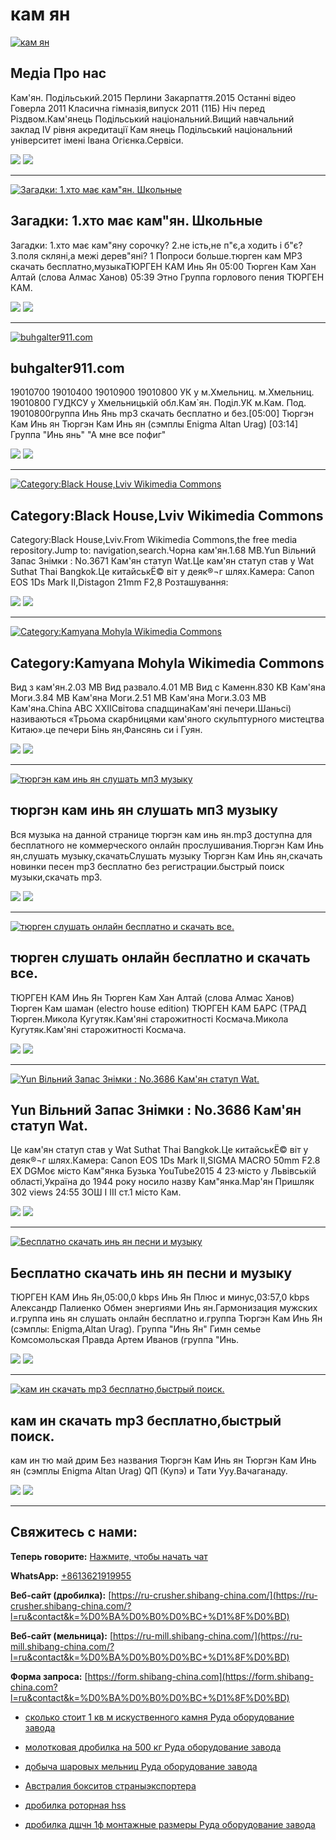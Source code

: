 # кам ян

<a href="https://swt.shibang-china.com/?l=ru&img&k=%D0%BA%D0%B0%D0%BC+%D1%8F%D0%BD" target="_blank">![кам ян](http://static.shibang-china.com/all-800x300/1132.jpg)</a>

## Медіа Про нас
Кам'ян. Подільський.2015 Перлини Закарпаття.2015 Останні відео Говерла 2011 Класична гімназія,випуск 2011 (11Б) Ніч перед Різдвом.Кам'янець Подільський національний.Вищий навчальний заклад IV рівня акредитації Кам янець Подільський національний університет імені Івана Огієнка.Сервіси.


<a href="https://whatsapp.shibangsoft.com/WhatsApp.php" target="_blank" title="WhatsApp">![](http://static.shibang-china.com/icon/whatsapp.png)</a> <a href="https://swt.shibang-china.com/?l=ru&icon&k=%D0%BA%D0%B0%D0%BC+%D1%8F%D0%BD" target="_blank">![](http://static.shibang-china.com/icon/chat-ru.png)</a>

---

<a href="https://swt.shibang-china.com/?l=ru&img&k=%D0%BA%D0%B0%D0%BC+%D1%8F%D0%BD" target="_blank">![Загадки: 1.хто має кам"ян. Школьные](http://static.shibang-china.com/all-800x300/750.jpg)</a>

## Загадки: 1.хто має кам"ян. Школьные
Загадки: 1.хто має кам"яну сорочку? 2.не ість,не п"є,а ходить і б"є? 3.поля скляні,а межі дерев"яні? 1 Попроси больше.тюрген кам MP3 скачать бесплатно,музыкаТЮРГЕН КАМ Инь Ян 05:00 Тюрген Кам Хан Алтай (слова Алмас Ханов) 05:39 Этно Группа горлового пения ТЮРГЕН КАМ.


<a href="https://whatsapp.shibangsoft.com/WhatsApp.php" target="_blank" title="WhatsApp">![](http://static.shibang-china.com/icon/whatsapp.png)</a> <a href="https://swt.shibang-china.com/?l=ru&icon&k=%D0%BA%D0%B0%D0%BC+%D1%8F%D0%BD" target="_blank">![](http://static.shibang-china.com/icon/chat-ru.png)</a>

---

<a href="https://swt.shibang-china.com/?l=ru&img&k=%D0%BA%D0%B0%D0%BC+%D1%8F%D0%BD" target="_blank">![buhgalter911.com](http://static.shibang-china.com/all-800x300/815.jpg)</a>

## buhgalter911.com
19010700 19010400 19010900 19010800 УК у м.Хмельниц. м.Хмельниц. 19010800 ГУДКСУ у Хмельницькій обл.Кам`ян. Подiл.УК м.Кам. Под. 19010800группа Инь Янь mp3 скачать бесплатно и без.[05:00] Тюргэн Кам Инь ян Тюргэн Кам Инь ян (сэмплы Enigma Altan Urag) [03:14] Группа "Инь янь" "А мне все пофиг"


<a href="https://whatsapp.shibangsoft.com/WhatsApp.php" target="_blank" title="WhatsApp">![](http://static.shibang-china.com/icon/whatsapp.png)</a> <a href="https://swt.shibang-china.com/?l=ru&icon&k=%D0%BA%D0%B0%D0%BC+%D1%8F%D0%BD" target="_blank">![](http://static.shibang-china.com/icon/chat-ru.png)</a>

---

<a href="https://swt.shibang-china.com/?l=ru&img&k=%D0%BA%D0%B0%D0%BC+%D1%8F%D0%BD" target="_blank">![Category:Black House,Lviv Wikimedia Commons](http://static.shibang-china.com/all-800x300/568.jpg)</a>

## Category:Black House,Lviv Wikimedia Commons
Category:Black House,Lviv.From Wikimedia Commons,the free media repository.Jump to: navigation,search.Чорна кам'ян.1.68 MB.Yun Вільний Запас Знімки : No.3671 Кам'ян статуп Wat.Це кам'ян статуп став у Wat Suthat Thai Bangkok.Це китайськЁ© віт у деяк®¬г шлях.Камера: Canon EOS 1Ds Mark II,Distagon 21mm F2,8 Розташування:


<a href="https://whatsapp.shibangsoft.com/WhatsApp.php" target="_blank" title="WhatsApp">![](http://static.shibang-china.com/icon/whatsapp.png)</a> <a href="https://swt.shibang-china.com/?l=ru&icon&k=%D0%BA%D0%B0%D0%BC+%D1%8F%D0%BD" target="_blank">![](http://static.shibang-china.com/icon/chat-ru.png)</a>

---

<a href="https://swt.shibang-china.com/?l=ru&img&k=%D0%BA%D0%B0%D0%BC+%D1%8F%D0%BD" target="_blank">![Category:Kamyana Mohyla Wikimedia Commons](http://static.shibang-china.com/all-800x300/47.jpg)</a>

## Category:Kamyana Mohyla Wikimedia Commons
Вид з кам'ян.2.03 MB Вид развало.4.01 MB Вид с Каменн.830 KB Кам'яна Моги.3.84 MB Кам'яна Моги.2.51 MB Кам'яна Моги.3.03 MB Кам'яна.China ABC XXIIСвітова спадщинаКам'яні печери.Шаньсі) називаються «Трьома скарбницями кам'яного скульптурного мистецтва Китаю».це печери Бінь ян,Фансянь си і Гуян.


<a href="https://whatsapp.shibangsoft.com/WhatsApp.php" target="_blank" title="WhatsApp">![](http://static.shibang-china.com/icon/whatsapp.png)</a> <a href="https://swt.shibang-china.com/?l=ru&icon&k=%D0%BA%D0%B0%D0%BC+%D1%8F%D0%BD" target="_blank">![](http://static.shibang-china.com/icon/chat-ru.png)</a>

---

<a href="https://swt.shibang-china.com/?l=ru&img&k=%D0%BA%D0%B0%D0%BC+%D1%8F%D0%BD" target="_blank">![тюргэн кам инь ян слушать мп3 музыку](http://static.shibang-china.com/all-800x300/831.jpg)</a>

## тюргэн кам инь ян слушать мп3 музыку
Вся музыка на данной странице тюргэн кам инь ян.mp3 доступна для бесплатного не коммерческого онлайн прослушивания.Тюргэн Кам Инь ян,слушать музыку,cкачатьСлушать музыку Тюргэн Кам Инь ян,cкачать новинки песен mp3 бесплатно без регистрации.быстрый поиск музыки,cкачать mp3.


<a href="https://whatsapp.shibangsoft.com/WhatsApp.php" target="_blank" title="WhatsApp">![](http://static.shibang-china.com/icon/whatsapp.png)</a> <a href="https://swt.shibang-china.com/?l=ru&icon&k=%D0%BA%D0%B0%D0%BC+%D1%8F%D0%BD" target="_blank">![](http://static.shibang-china.com/icon/chat-ru.png)</a>

---

<a href="https://swt.shibang-china.com/?l=ru&img&k=%D0%BA%D0%B0%D0%BC+%D1%8F%D0%BD" target="_blank">![тюрген слушать онлайн бесплатно и скачать все.](http://static.shibang-china.com/all-800x300/1086.jpg)</a>

## тюрген слушать онлайн бесплатно и скачать все.
ТЮРГЕН КАМ Инь Ян Тюрген Кам Хан Алтай (слова Алмас Ханов) Тюрген Кам шаман (electro house edition) ТЮРГЕН КАМ БАРС (ТРАД Тюрген.Микола Кугутяк.Кам'яні старожитності Космача.Микола Кугутяк.Кам'яні старожитності Космача.


<a href="https://whatsapp.shibangsoft.com/WhatsApp.php" target="_blank" title="WhatsApp">![](http://static.shibang-china.com/icon/whatsapp.png)</a> <a href="https://swt.shibang-china.com/?l=ru&icon&k=%D0%BA%D0%B0%D0%BC+%D1%8F%D0%BD" target="_blank">![](http://static.shibang-china.com/icon/chat-ru.png)</a>

---

<a href="https://swt.shibang-china.com/?l=ru&img&k=%D0%BA%D0%B0%D0%BC+%D1%8F%D0%BD" target="_blank">![Yun Вільний Запас Знімки : No.3686 Кам'ян статуп Wat.](http://static.shibang-china.com/all-800x300/1227.jpg)</a>

## Yun Вільний Запас Знімки : No.3686 Кам'ян статуп Wat.
Це кам'ян статуп став у Wat Suthat Thai Bangkok.Це китайськЁ© віт у деяк®¬г шлях.Камера: Canon EOS 1Ds Mark II,SIGMA MACRO 50mm F2.8 EX DGМоє місто Кам"янка Бузька YouTube2015 4 23·місто у Львівській області,Україна до 1944 року носило назву Кам"янка.Мар'ян Пришляк 302 views 24:55 ЗОШ I III ст.1 місто Кам.


<a href="https://whatsapp.shibangsoft.com/WhatsApp.php" target="_blank" title="WhatsApp">![](http://static.shibang-china.com/icon/whatsapp.png)</a> <a href="https://swt.shibang-china.com/?l=ru&icon&k=%D0%BA%D0%B0%D0%BC+%D1%8F%D0%BD" target="_blank">![](http://static.shibang-china.com/icon/chat-ru.png)</a>

---

<a href="https://swt.shibang-china.com/?l=ru&img&k=%D0%BA%D0%B0%D0%BC+%D1%8F%D0%BD" target="_blank">![Бесплатно скачать инь ян песни и музыку](http://static.shibang-china.com/all-800x300/1518.jpg)</a>

## Бесплатно скачать инь ян песни и музыку
ТЮРГЕН КАМ Инь Ян,05:00,0 kbps Инь Ян Плюс и минус,03:57,0 kbps Александр Палиенко Обмен энергиями Инь ян.Гармонизация мужских и.группа инь ян слушать онлайн бесплатно и.группа Тюргэн Кам Инь Ян (сэмплы: Enigma,Altan Urag). Группа "Инь Ян" Гимн семье Комсомольская Правда Артем Иванов (группа "Инь.


<a href="https://whatsapp.shibangsoft.com/WhatsApp.php" target="_blank" title="WhatsApp">![](http://static.shibang-china.com/icon/whatsapp.png)</a> <a href="https://swt.shibang-china.com/?l=ru&icon&k=%D0%BA%D0%B0%D0%BC+%D1%8F%D0%BD" target="_blank">![](http://static.shibang-china.com/icon/chat-ru.png)</a>

---

<a href="https://swt.shibang-china.com/?l=ru&img&k=%D0%BA%D0%B0%D0%BC+%D1%8F%D0%BD" target="_blank">![кам ин cкачать mp3 бесплатно,быстрый поиск.](http://static.shibang-china.com/all-800x300/1321.jpg)</a>

## кам ин cкачать mp3 бесплатно,быстрый поиск.
кам ин тю май дрим Без названия Тюргэн Кам Инь ян Тюргэн Кам Инь ян (сэмплы Enigma Altan Urag) QП (Купэ) и Тати Ууу.Вачаганаду.

<a href="https://whatsapp.shibangsoft.com/WhatsApp.php" target="_blank" title="WhatsApp">![](http://static.shibang-china.com/icon/whatsapp.png)</a> <a href="https://swt.shibang-china.com/?l=ru&icon&k=%D0%BA%D0%B0%D0%BC+%D1%8F%D0%BD" target="_blank">![](http://static.shibang-china.com/icon/chat-ru.png)</a>

---
## Свяжитесь с нами:

**Теперь говорите:** [Нажмите, чтобы начать чат](https://swt.shibang-china.com?l=ru&contact&k=%D0%BA%D0%B0%D0%BC+%D1%8F%D0%BD)

**WhatsApp:**  [+8613621919955](https://whatsapp.shibangsoft.com/WhatsApp.php)

**Веб-сайт (дробилка):** [https://ru-crusher.shibang-china.com/](https://ru-crusher.shibang-china.com/?l=ru&contact&k=%D0%BA%D0%B0%D0%BC+%D1%8F%D0%BD)

**Веб-сайт (мельница):** [https://ru-mill.shibang-china.com/](https://ru-mill.shibang-china.com/?l=ru&contact&k=%D0%BA%D0%B0%D0%BC+%D1%8F%D0%BD)

**Форма запроса:** [https://form.shibang-china.com](https://form.shibang-china.com?l=ru&contact&k=%D0%BA%D0%B0%D0%BC+%D1%8F%D0%BD)

* [сколько стоит 1 кв м искуственного камня Руда оборудование завода](../96/%D1%81%D0%BA%D0%BE%D0%BB%D1%8C%D0%BA%D0%BE%20%D1%81%D1%82%D0%BE%D0%B8%D1%82%201%20%D0%BA%D0%B2%20%D0%BC%20%D0%B8%D1%81%D0%BA%D1%83%D1%81%D1%82%D0%B2%D0%B5%D0%BD%D0%BD%D0%BE%D0%B3%D0%BE%20%D0%BA%D0%B0%D0%BC%D0%BD%D1%8F%20%D0%A0%D1%83%D0%B4%D0%B0%20%D0%BE%D0%B1%D0%BE%D1%80%D1%83%D0%B4%D0%BE%D0%B2%D0%B0%D0%BD%D0%B8%D0%B5%20%D0%B7%D0%B0%D0%B2%D0%BE%D0%B4%D0%B0.md)

* [молотковая дробилка на 500 кг Руда оборудование завода](../99/%D0%BC%D0%BE%D0%BB%D0%BE%D1%82%D0%BA%D0%BE%D0%B2%D0%B0%D1%8F%20%D0%B4%D1%80%D0%BE%D0%B1%D0%B8%D0%BB%D0%BA%D0%B0%20%D0%BD%D0%B0%20500%20%D0%BA%D0%B3%20%D0%A0%D1%83%D0%B4%D0%B0%20%D0%BE%D0%B1%D0%BE%D1%80%D1%83%D0%B4%D0%BE%D0%B2%D0%B0%D0%BD%D0%B8%D0%B5%20%D0%B7%D0%B0%D0%B2%D0%BE%D0%B4%D0%B0.md)

* [добыча шаровых мельниц Руда оборудование завода](../98/%D0%B4%D0%BE%D0%B1%D1%8B%D1%87%D0%B0%20%D1%88%D0%B0%D1%80%D0%BE%D0%B2%D1%8B%D1%85%20%D0%BC%D0%B5%D0%BB%D1%8C%D0%BD%D0%B8%D1%86%20%D0%A0%D1%83%D0%B4%D0%B0%20%D0%BE%D0%B1%D0%BE%D1%80%D1%83%D0%B4%D0%BE%D0%B2%D0%B0%D0%BD%D0%B8%D0%B5%20%D0%B7%D0%B0%D0%B2%D0%BE%D0%B4%D0%B0.md)

* [Австралия бокситов страныэкспортера](../93/%D0%90%D0%B2%D1%81%D1%82%D1%80%D0%B0%D0%BB%D0%B8%D1%8F%20%D0%B1%D0%BE%D0%BA%D1%81%D0%B8%D1%82%D0%BE%D0%B2%20%D1%81%D1%82%D1%80%D0%B0%D0%BD%D1%8B%D1%8D%D0%BA%D1%81%D0%BF%D0%BE%D1%80%D1%82%D0%B5%D1%80%D0%B0.md)

* [дробилка роторная hss](../91/%D0%B4%D1%80%D0%BE%D0%B1%D0%B8%D0%BB%D0%BA%D0%B0%20%D1%80%D0%BE%D1%82%D0%BE%D1%80%D0%BD%D0%B0%D1%8F%20hss.md)

* [дробилка дщчн 1ф монтажные размеры Руда оборудование завода](../100/%D0%B4%D1%80%D0%BE%D0%B1%D0%B8%D0%BB%D0%BA%D0%B0%20%D0%B4%D1%89%D1%87%D0%BD%201%D1%84%20%D0%BC%D0%BE%D0%BD%D1%82%D0%B0%D0%B6%D0%BD%D1%8B%D0%B5%20%D1%80%D0%B0%D0%B7%D0%BC%D0%B5%D1%80%D1%8B%20%D0%A0%D1%83%D0%B4%D0%B0%20%D0%BE%D0%B1%D0%BE%D1%80%D1%83%D0%B4%D0%BE%D0%B2%D0%B0%D0%BD%D0%B8%D0%B5%20%D0%B7%D0%B0%D0%B2%D0%BE%D0%B4%D0%B0.md)